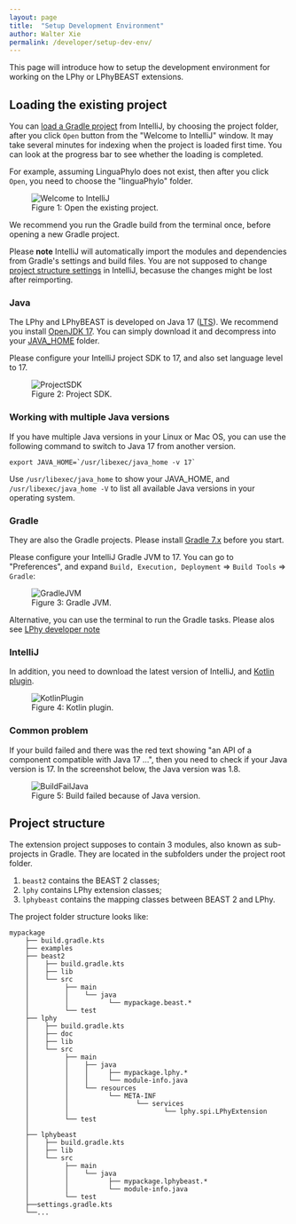```yaml
---
layout: page
title:  "Setup Development Environment"
author: Walter Xie
permalink: /developer/setup-dev-env/
---
```


This page will introduce how to setup the development environment for working on the LPhy or LPhyBEAST extensions. 

## Loading the existing project

You can [load a Gradle project](https://www.jetbrains.com/idea/guide/tutorials/working-with-gradle/opening-a-gradle-project/)
from IntelliJ, by choosing the project folder,
after you click `Open` button from the "Welcome to IntelliJ" window.
It may take several minutes for indexing when the project is loaded first time.
You can look at the progress bar to see whether the loading is completed. 

For example, assuming LinguaPhylo does not exist, then after you click `Open`,
you need to choose the "linguaPhylo" folder.

<figure class="image">
  <img src="Welcome.png" alt="Welcome to IntelliJ">
  <figcaption>Figure 1: Open the existing project.</figcaption>
</figure>

We recommend you run the Gradle build from the terminal once, before opening a new Gradle project.

Please __note__ IntelliJ will automatically import the modules and dependencies from
Gradle's settings and build files. You are not supposed to change
[project structure settings](https://www.jetbrains.com/help/idea/project-settings-and-structure.html)
in IntelliJ, becasuse the changes might be lost after reimporting. 


### Java

The LPhy and LPhyBEAST is developed on Java 17
([LTS](https://www.oracle.com/java/technologies/java-se-support-roadmap.html)). 
We recommend you install [OpenJDK 17](https://jdk.java.net/17/).
You can simply download it and decompress into your [JAVA_HOME](https://www.baeldung.com/find-java-home) folder. 

Please configure your IntelliJ project SDK to 17, and also set language level to 17.

<figure class="image">
  <img src="ProjectSDK.png" alt="ProjectSDK">
  <figcaption>Figure 2: Project SDK.</figcaption>
</figure>

### Working with multiple Java versions

If you have multiple Java versions in your Linux or Mac OS, 
you can use the following command to switch to Java 17 from another version.

```
export JAVA_HOME=`/usr/libexec/java_home -v 17`
```

Use `/usr/libexec/java_home` to show your JAVA_HOME, 
and `/usr/libexec/java_home -V` to list all available Java versions in your operating system. 


### Gradle

They are also the Gradle projects. Please install [Gradle 7.x](https://gradle.org/install/) before you start.

Please configure your IntelliJ Gradle JVM to 17. You can go to "Preferences", 
and expand `Build, Execution, Deployment` => `Build Tools` => `Gradle`:  

<figure class="image">
  <img src="GradleJVM.png" alt="GradleJVM">
  <figcaption>Figure 3: Gradle JVM.</figcaption>
</figure>

Alternative, you can use the terminal to run the Gradle tasks.
Please alos see [LPhy developer note](https://github.com/LinguaPhylo/linguaPhylo/blob/master/DEV_NOTE.md) 


### IntelliJ

In addition, you need to download the latest version of IntelliJ,
and [Kotlin plugin](https://plugins.jetbrains.com/plugin/6954-kotlin).

<figure class="image">
  <img src="KotlinPlugin.png" alt="KotlinPlugin">
  <figcaption>Figure 4: Kotlin plugin.</figcaption>
</figure>


### Common problem

If your build failed and there was the red text showing "an API of a component compatible with Java 17 ...",
then you need to check if your Java version is 17. In the screenshot below, the Java version was 1.8.

<figure class="image">
  <img src="BuildFailJava.png" alt="BuildFailJava">
  <figcaption>Figure 5: Build failed because of Java version.</figcaption>
</figure>



## Project structure

The extension project supposes to contain 3 modules, also known as sub-projects in Gradle. 
They are located in the subfolders under the project root folder. 

1. `beast2` contains the BEAST 2 classes;
2. `lphy` contains LPhy extension classes; 
3. `lphybeast` contains the mapping classes between BEAST 2 and LPhy.

The project folder structure looks like:

```
mypackage
    ├── build.gradle.kts
    ├── examples
    ├── beast2
    │    ├── build.gradle.kts
    │    ├── lib
    │    └── src
    │         ├── main
    │         │    └── java
    │         │          └── mypackage.beast.*
    │         └── test
    ├── lphy
    │    ├── build.gradle.kts
    │    ├── doc
    │    ├── lib
    │    └── src
    │         ├── main
    │         │    ├── java
    │         │    │     ├── mypackage.lphy.*
    │         │    │     └── module-info.java
    │         │    └── resources
    │         │          └── META-INF
    │         │                 └── services
    │         │                        └── lphy.spi.LPhyExtension
    │         └── test
    │    
    ├── lphybeast
    │    ├── build.gradle.kts
    │    ├── lib
    │    └── src
    │         ├── main
    │         │    └── java
    │         │          ├── mypackage.lphybeast.*
    │         │          └── module-info.java
    │         └── test
    ├──settings.gradle.kts
    └──...
```
